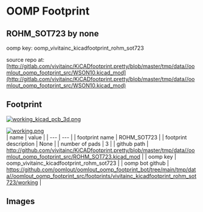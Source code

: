 # OOMP Footprint  
## ROHM_SOT723  by none  
  
oomp key: oomp_vivitainc_kicadfootprint_rohm_sot723  
  
source repo at: [http://gitlab.com/vivitainc/KiCADfootprint.pretty/blob/master/tmp/data//oomlout_oomp_footprint_src/WSON10.kicad_mod](http://gitlab.com/vivitainc/KiCADfootprint.pretty/blob/master/tmp/data//oomlout_oomp_footprint_src/WSON10.kicad_mod)  
## Footprint  
  
[![working_kicad_pcb_3d.png](working_kicad_pcb_3d_600.png)](working_kicad_pcb_3d.png)  
  
[![working.png](working_600.png)](working.png)  
| name | value | 
| --- | --- | 
| footprint name | ROHM_SOT723 | 
| footprint description | None | 
| number of pads | 3 | 
| github path | http://github.com/vivitainc/KiCADfootprint.pretty/blob/master/tmp/data//oomlout_oomp_footprint_src/ROHM_SOT723.kicad_mod | 
| oomp key | oomp_vivitainc_kicadfootprint_rohm_sot723 | 
| oomp bot github | https://github.com/oomlout/oomlout_oomp_footprint_bot/tree/main/tmp/data//oomlout_oomp_footprint_src/footprints/vivitainc_kicadfootprint_rohm_sot723/working | 
## Images  

